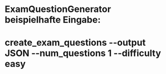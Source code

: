 # ExamQuestionGenerator beispielhafte Eingabe:

# create_exam_questions --output JSON --num_questions 1 --difficulty easy